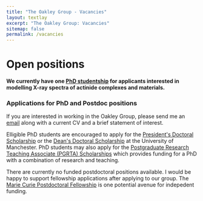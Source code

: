 ```yaml
---
title: "The Oakley Group - Vacancies"
layout: textlay
excerpt: "The Oakley Group: Vacancies"
sitemap: false
permalink: /vacancies
---
```


# Open positions

**We currently have one [PhD studentship](https://www.findaphd.com/phds/project/accurate-and-efficient-modelling-of-x-ray-spectra-for-the-nuclear-fuel-cycle/?p164814) for applicants interested in modelling X-ray spectra of actinide complexes and materials.**

### Applications for PhD and Postdoc positions
If you are interested in working in the Oakley Group, please send me an [email](mailto:meagan.oakley@manchester.ac.uk) along with a current CV and a brief statement of interest. 

Elligible PhD students are encouraged to apply for the [President's Doctoral Scholarship](https://www.se.manchester.ac.uk/phds-science-engineering/funding/presidents-doctoral-scholarship/) or the [Dean's Doctoral Scholarship](https://www.se.manchester.ac.uk/phds-science-engineering/funding/deans-doctoral-scholarship/) at the University of Manchester. PhD students may also apply for the [Postgraduate Research Teaching Associate (PGRTA) Scholarships](https://www.se.manchester.ac.uk/phds-science-engineering/funding/teaching-associate-scholarship/) which provides funding for a PhD with a combination of research and teaching.

There are currently no funded postdoctoral positions available. I would be happy to support fellowship applications after applying to our group. The [Marie Curie Postdoctoral Fellowship](https://marie-sklodowska-curie-actions.ec.europa.eu/actions/postdoctoral-fellowships) is one potential avenue for indepedent funding.

